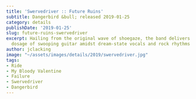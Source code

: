 ```yaml
---
title: 'Swervedriver :: Future Ruins'
subtitle: Dangerbird &bull; released 2019-01-25
category: details
publishDate: '2019-01-25'
slug: future-ruins-swervedriver
excerpt: Hailing from the original wave of shoegaze, the band delivers the expected
  dosage of swooping guitar amidst dream-state vocals and rock rhythms
author: jclacking
image: "~/assets/images/details/2019/swervedriver.jpg"
tags:
- Ride
- My Bloody Valentine
- Failure
- Swervedriver
- Dangerbird
---
```


